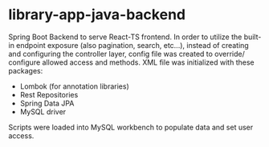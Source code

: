 # library-app-java-backend

Spring Boot Backend to serve React-TS frontend. 
In order to utilize the built-in endpoint exposure (also pagination, search, etc...), instead of creating
and configuring the controller layer, config file was created to override/ configure allowed access and methods.
XML file was initialized with these packages:
* Lombok (for annotation libraries)
* Rest Repositories
* Spring Data JPA
* MySQL driver
  
Scripts were loaded into MySQL workbench to populate data and set user access.
 
